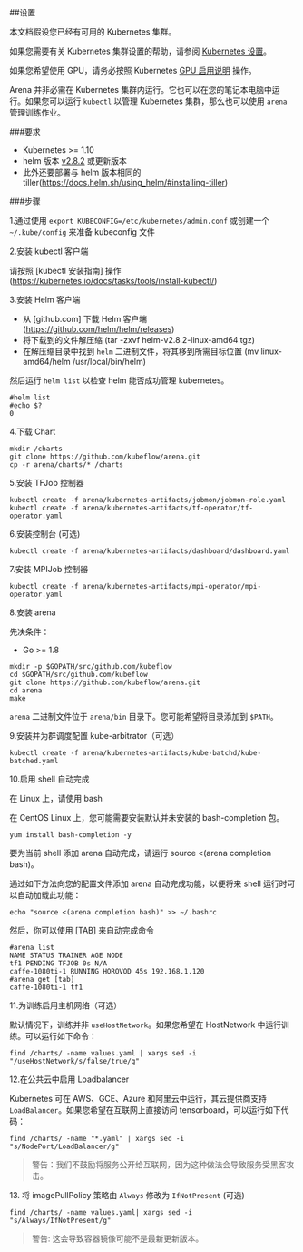 ﻿##设置

本文档假设您已经有可用的 Kubernetes 集群。

如果您需要有关 Kubernetes 集群设置的帮助，请参阅 [Kubernetes 设置](https://kubernetes.io/docs/setup/)。

如果您希望使用 GPU，请务必按照 Kubernetes [GPU 启用说明](https://kubernetes.io/docs/tasks/manage-gpus/scheduling-gpus/) 操作。

Arena 并非必需在 Kubernetes 集群内运行。它也可以在您的笔记本电脑中运行。如果您可以运行 `kubectl` 以管理 Kubernetes 集群，那么也可以使用 `arena` 管理训练作业。

###要求

  * Kubernetes >= 1.10
  * helm 版本 [v2.8.2](https://docs.helm.sh/using_helm/#installing-helm) 或更新版本 
  * 此外还要部署与 helm 版本相同的 tiller(https://docs.helm.sh/using_helm/#installing-tiller)

###步骤

1\.通过使用 `export KUBECONFIG=/etc/kubernetes/admin.conf` 或创建一个 `~/.kube/config` 来准备 kubeconfig 文件

2\.安装 kubectl 客户端

请按照 [kubectl 安装指南] 操作(https://kubernetes.io/docs/tasks/tools/install-kubectl/)

3\.安装 Helm 客户端

- 从 [github.com] 下载 Helm 客户端(https://github.com/helm/helm/releases)  
- 将下载到的文件解压缩 (tar -zxvf helm-v2.8.2-linux-amd64.tgz)
- 在解压缩目录中找到 `helm` 二进制文件，将其移到所需目标位置 (mv linux-amd64/helm /usr/local/bin/helm)

然后运行 `helm list` 以检查 helm 能否成功管理 kubernetes。

```
#helm list
#echo $?
0
```

4\.下载 Chart

```
mkdir /charts
git clone https://github.com/kubeflow/arena.git
cp -r arena/charts/* /charts
```

5\.安装 TFJob 控制器

```
kubectl create -f arena/kubernetes-artifacts/jobmon/jobmon-role.yaml
kubectl create -f arena/kubernetes-artifacts/tf-operator/tf-operator.yaml
```

6\.安装控制台 (可选)

```
kubectl create -f arena/kubernetes-artifacts/dashboard/dashboard.yaml
```

7\.安装 MPIJob 控制器

```
kubectl create -f arena/kubernetes-artifacts/mpi-operator/mpi-operator.yaml
```

8\.安装 arena

先决条件：

- Go >= 1.8

```
mkdir -p $GOPATH/src/github.com/kubeflow
cd $GOPATH/src/github.com/kubeflow
git clone https://github.com/kubeflow/arena.git
cd arena
make
```

`arena` 二进制文件位于 `arena/bin` 目录下。您可能希望将目录添加到 `$PATH`。


9\.安装并为群调度配置 kube-arbitrator（可选）

```
kubectl create -f arena/kubernetes-artifacts/kube-batchd/kube-batched.yaml
```

10\.启用 shell 自动完成

在 Linux 上，请使用 bash

在 CentOS Linux 上，您可能需要安装默认并未安装的 bash-completion 包。

```
yum install bash-completion -y
```

要为当前 shell 添加 arena 自动完成，请运行 source <(arena completion bash)。

通过如下方法向您的配置文件添加 arena 自动完成功能，以便将来 shell 运行时可以自动加载此功能：

```
echo "source <(arena completion bash)" >> ~/.bashrc
```

然后，你可以使用 [TAB] 来自动完成命令

```
#arena list
NAME STATUS TRAINER AGE NODE
tf1 PENDING TFJOB 0s N/A
caffe-1080ti-1 RUNNING HOROVOD 45s 192.168.1.120
#arena get [tab]
caffe-1080ti-1 tf1
```


11\.为训练启用主机网络（可选）

默认情况下，训练并非 `useHostNetwork`。如果您希望在 HostNetwork 中运行训练。可以运行如下命令：

```
find /charts/ -name values.yaml | xargs sed -i "/useHostNetwork/s/false/true/g"
```

12\.在公共云中启用 Loadbalancer

 Kubernetes 可在 AWS、GCE、Azure 和阿里云中运行，其云提供商支持 `LoadBalancer`。如果您希望在互联网上直接访问 tensorboard，可以运行如下代码：

```
find /charts/ -name "*.yaml" | xargs sed -i "s/NodePort/LoadBalancer/g"
```

> 警告：我们不鼓励将服务公开给互联网，因为这种做法会导致服务受黑客攻击。

13\. 将 imagePullPolicy 策略由 `Always` 修改为 `IfNotPresent` (可选)

```
find /charts/ -name values.yaml| xargs sed -i "s/Always/IfNotPresent/g"
```

> 警告: 这会导致容器镜像可能不是最新更新版本。